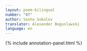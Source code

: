 ```yaml
---
layout: poem-bilingual
number: "07"
author: Sasha Sokolov
translator: Alexander Boguslawski
language: en
---
```


{% include annotation-panel.html %}